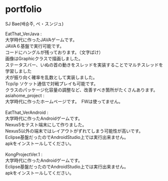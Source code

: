 # portfolio
SJ Bae(배승주, ぺ・スンジュ)

EatThat_VerJava : <br>
大学時代に作ったJAVAゲームです。<br>
JAVA６基盤で実行可能です。<br>
コードにハングルが残っております。（文字ばけ）<br>
画像はGraphicクラスで描画しました。<br>
ステータスバー、いぬの首の動きをスレッドを実装することでマルチスレッドを学習しました<br>
犬が振り向く確率を乱数として実装しました。<br>
Tcp/ip ソケット通信で対戦プレイも可能です。<br>
クラスのパッケージ化容量の調整など、改善すべき箇所がたくさんあります。<br>
asiahome_project :<br>
大学時代に作ったホームページです。　FWは使ってません。<br>
<br>
EatThat_VerAndroid :<br>
大学時代に作ったAndroidゲームです。<br>
Nexus5をテスト端末にして作りました。<br>
Nexus5以外の端末ではレイアウトがずれてしまう可能性が高いです。<br>
Eclipse基盤だったのでAndroidStudio上では実行出来ません。<br>
apkをインストールしてください。<br>
<br>
KongProjectVer.1 : <br>
大学時代に作ったAndroidゲームです。<br>
Eclipse基盤だったのでAndroidStudio上では実行出来ません。<br>
apkをインストールしてください。<br>
